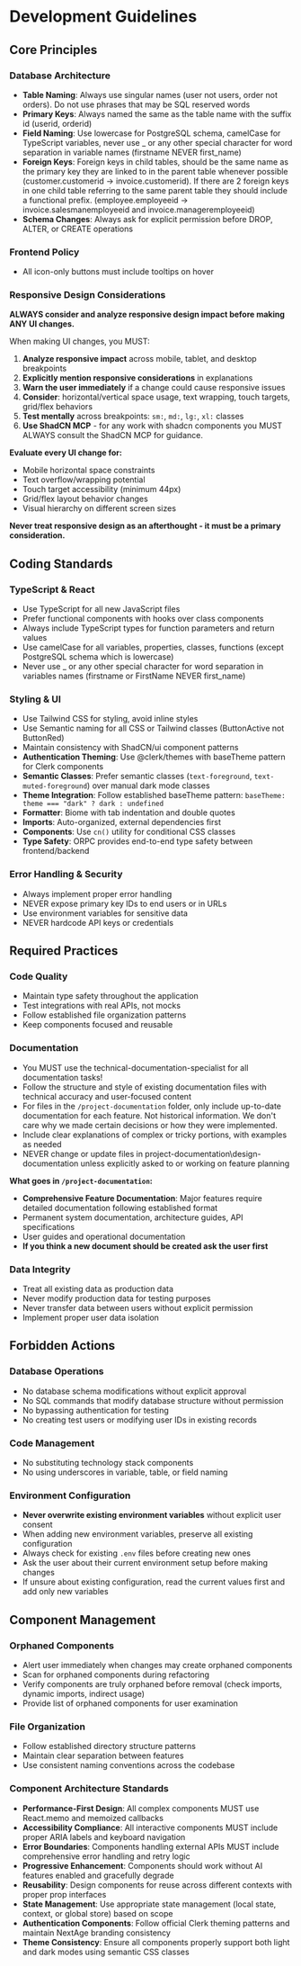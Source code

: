 # Development Guidelines

## Core Principles

### Database Architecture

- **Table Naming**: Always use singular names (user not users, order not orders). Do not use phrases that may be SQL reserved words
- **Primary Keys**: Always named the same as the table name with the suffix id (userid, orderid)
- **Field Naming**: Use lowercase for PostgreSQL schema, camelCase for TypeScript variables, never use _ or any other special character for word separation in variable names (firstname NEVER first_name)
- **Foreign Keys**: Foreign keys in child tables, should be the same name as the primary key they are linked to in the parent table whenever possible (customer.customerid -> invoice.customerid). If there are 2 foreign keys in one child table referring to the same parent table they should include a functional prefix. (employee.employeeid -> invoice.salesmanemployeeid and invoice.manageremployeeid)
- **Schema Changes**: Always ask for explicit permission before DROP, ALTER, or CREATE operations

### Frontend Policy

- All icon-only buttons must include tooltips on hover

### Responsive Design Considerations

**ALWAYS consider and analyze responsive design impact before making ANY UI changes.**

When making UI changes, you MUST:

1. **Analyze responsive impact** across mobile, tablet, and desktop breakpoints
2. **Explicitly mention responsive considerations** in explanations
3. **Warn the user immediately** if a change could cause responsive issues
4. **Consider**: horizontal/vertical space usage, text wrapping, touch targets, grid/flex behaviors
5. **Test mentally** across breakpoints: `sm:`, `md:`, `lg:`, `xl:` classes
6. **Use ShadCN MCP** - for any work with shadcn components you MUST ALWAYS consult the ShadCN MCP for guidance.

**Evaluate every UI change for:**

- Mobile horizontal space constraints
- Text overflow/wrapping potential
- Touch target accessibility (minimum 44px)
- Grid/flex layout behavior changes
- Visual hierarchy on different screen sizes

**Never treat responsive design as an afterthought - it must be a primary consideration.**

## Coding Standards

### TypeScript & React

- Use TypeScript for all new JavaScript files
- Prefer functional components with hooks over class components
- Always include TypeScript types for function parameters and return values
- Use camelCase for all variables, properties, classes, functions (except PostgreSQL schema which is lowercase)
- Never use _ or any other special character for word separation in variables names (firstname or FirstName NEVER first_name)

### Styling & UI

- Use Tailwind CSS for styling, avoid inline styles
- Use Semantic naming for all CSS or Tailwind classes (ButtonActive not ButtonRed)
- Maintain consistency with ShadCN/ui component patterns
- **Authentication Theming**: Use @clerk/themes with baseTheme pattern for Clerk components
- **Semantic Classes**: Prefer semantic classes (`text-foreground`, `text-muted-foreground`) over manual dark mode classes
- **Theme Integration**: Follow established baseTheme pattern: `baseTheme: theme === "dark" ? dark : undefined`
- **Formatter**: Biome with tab indentation and double quotes
- **Imports**: Auto-organized, external dependencies first
- **Components**: Use `cn()` utility for conditional CSS classes
- **Type Safety**: ORPC provides end-to-end type safety between frontend/backend

### Error Handling & Security

- Always implement proper error handling
- NEVER expose primary key IDs to end users or in URLs
- Use environment variables for sensitive data
- NEVER hardcode API keys or credentials

## Required Practices

### Code Quality

- Maintain type safety throughout the application
- Test integrations with real APIs, not mocks
- Follow established file organization patterns
- Keep components focused and reusable

### Documentation

- You MUST use the technical-documentation-specialist for all documentation tasks!
- Follow the structure and style of existing documentation files with technical accuracy and user-focused content
- For files in the `/project-documentation` folder, only include up-to-date documentation for each feature. Not historical information. We don't care why we made certain decisions or how they were implemented.
- Include clear explanations of complex or tricky portions, with examples as needed
- NEVER change or update files in project-documentation\design-documentation unless explicitly asked to or working on feature planning

**What goes in `/project-documentation`:**
- **Comprehensive Feature Documentation**: Major features require detailed documentation following established format
- Permanent system documentation, architecture guides, API specifications
- User guides and operational documentation
- **If you think a new document should be created ask the user first**


### Data Integrity

- Treat all existing data as production data
- Never modify production data for testing purposes
- Never transfer data between users without explicit permission
- Implement proper user data isolation

## Forbidden Actions

### Database Operations

- No database schema modifications without explicit approval
- No SQL commands that modify database structure without permission
- No bypassing authentication for testing
- No creating test users or modifying user IDs in existing records

### Code Management
- No substituting technology stack components
- No using underscores in variable, table, or field naming

### Environment Configuration

- **Never overwrite existing environment variables** without explicit user consent
- When adding new environment variables, preserve all existing configuration
- Always check for existing `.env` files before creating new ones
- Ask the user about their current environment setup before making changes
- If unsure about existing configuration, read the current values first and add only new variables

## Component Management

### Orphaned Components

- Alert user immediately when changes may create orphaned components
- Scan for orphaned components during refactoring
- Verify components are truly orphaned before removal (check imports, dynamic imports, indirect usage)
- Provide list of orphaned components for user examination

### File Organization

- Follow established directory structure patterns
- Maintain clear separation between features
- Use consistent naming conventions across the codebase

### Component Architecture Standards

- **Performance-First Design**: All complex components MUST use React.memo and memoized callbacks
- **Accessibility Compliance**: All interactive components MUST include proper ARIA labels and keyboard navigation
- **Error Boundaries**: Components handling external APIs MUST include comprehensive error handling and retry logic
- **Progressive Enhancement**: Components should work without AI features enabled and gracefully degrade
- **Reusability**: Design components for reuse across different contexts with proper prop interfaces
- **State Management**: Use appropriate state management (local state, context, or global store) based on scope
- **Authentication Components**: Follow official Clerk theming patterns and maintain NextAge branding consistency
- **Theme Consistency**: Ensure all components properly support both light and dark modes using semantic CSS classes
